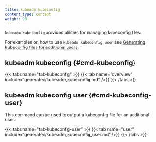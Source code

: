 ```yaml
---
title: kubeadm kubeconfig
content_type: concept
weight: 90
---
```


`kubeadm kubeconfig` provides utilities for managing kubeconfig files.

For examples on how to use `kubeadm kubeconfig user` see
[Generating kubeconfig files for additional users](/docs/tasks/administer-cluster/kubeadm/kubeadm-certs#kubeconfig-additional-users).

## kubeadm kubeconfig {#cmd-kubeconfig}

{{< tabs name="tab-kubeconfig" >}}
{{< tab name="overview" include="generated/kubeadm_kubeconfig.md" />}}
{{< /tabs >}}

## kubeadm kubeconfig user {#cmd-kubeconfig-user}

This command can be used to output a kubeconfig file for an additional user.

{{< tabs name="tab-kubeconfig-user" >}}
{{< tab name="user" include="generated/kubeadm_kubeconfig_user.md" />}}
{{< /tabs >}}
